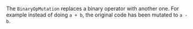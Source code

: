 The `BinaryOpMutation` replaces a binary operator with another one. For example
instead of doing `a + b`, the original code has been mutated to `a - b`. 
